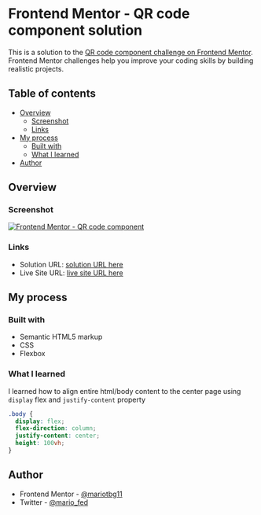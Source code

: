 # Frontend Mentor - QR code component solution

This is a solution to the [QR code component challenge on Frontend Mentor](https://www.frontendmentor.io/challenges/qr-code-component-iux_sIO_H). Frontend Mentor challenges help you improve your coding skills by building realistic projects.

## Table of contents

- [Overview](#overview)
  - [Screenshot](#screenshot)
  - [Links](#links)
- [My process](#my-process)
  - [Built with](#built-with)
  - [What I learned](#what-i-learned)
- [Author](#author)

## Overview

### Screenshot

<a href="https://dynamic-salmiakki-cae9ec.netlify.app/" target="_blank">![Frontend Mentor - QR code component](https://user-images.githubusercontent.com/106422023/216270347-54ec5ff4-f976-44e9-8eff-ce30d7a5c8e5.png)</a>

### Links

- Solution URL: [solution URL here](https://www.frontendmentor.io/solutions/align-entire-html-body-to-the-center-gr49_NQyoO)
- Live Site URL: [live site URL here](https://dynamic-salmiakki-cae9ec.netlify.app/)

## My process

### Built with

- Semantic HTML5 markup
- CSS
- Flexbox

### What I learned

I learned how to align entire html/body content to the center page using `display` flex and `justify-content` property

```css
.body {
  display: flex;
  flex-direction: column;
  justify-content: center;
  height: 100vh;
}
```

## Author

- Frontend Mentor - [@mariotbg11](https://www.frontendmentor.io/profile/mariotbg11)
- Twitter - [@mario_fed](https://twitter.com/mario_fed)

